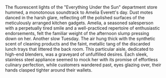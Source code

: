 The fluorescent lights of the "Everything Under the Sun" department store hummed, a monotonous soundtrack to Amelia  Everett's day.  Dust motes danced in the harsh glare, reflecting off the polished surfaces of the meticulously arranged kitchen gadgets.  Amelia, a seasoned salesperson with a perpetually tired smile and a well-practiced repertoire of enthusiastic endorsements, felt the familiar weight of the afternoon slump pressing down on her. Another slow Tuesday.  The air hung thick with the synthetic scent of cleaning products and the faint, metallic tang of the discarded lunch trays that littered the back room.  This particular aisle, dedicated to high-end blenders, was a graveyard of unfulfilled desires.  Each sleek, stainless steel appliance seemed to mock her with its promise of effortless culinary perfection, while customers wandered past, eyes glazing over, their hands clasped tighter around their wallets.
